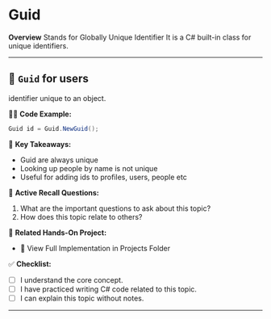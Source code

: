 # Guid

**Overview**
Stands for Globally Unique Identifier
It is a C# built-in class for unique identifiers.

---
## 🔹 `Guid` for users
identifier unique to an object.

👨‍💻 **Code Example:**
```csharp
Guid id = Guid.NewGuid();
```

📌 **Key Takeaways:**
- Guid are always unique
- Looking up people by name is not unique
- Useful for adding ids to profiles, users, people etc

🔄 **Active Recall Questions:**
1. What are the important questions to ask about this topic?
2. How does this topic relate to others?

🔗 **Related Hands-On Project:**
- 📂  View Full Implementation in Projects Folder

✅ **Checklist:**
- [ ] I understand the core concept.
- [ ] I have practiced writing C# code related to this topic.
- [ ] I can explain this topic without notes.

---